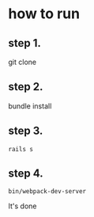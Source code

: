 # how to run

## step 1.

git clone

## step 2.

bundle install

## step 3.

```
rails s
```

## step 4.

```
bin/webpack-dev-server
```

It's done
